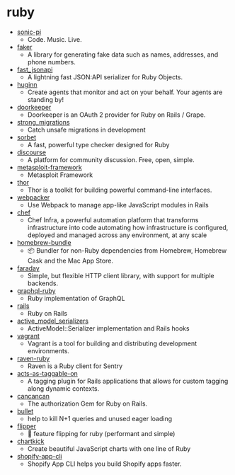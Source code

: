 # ruby
- [sonic-pi](https://github.com/samaaron/sonic-pi)
  - Code. Music. Live.
- [faker](https://github.com/faker-ruby/faker)
  - A library for generating fake data such as names, addresses, and phone numbers.
- [fast_jsonapi](https://github.com/Netflix/fast_jsonapi)
  - A lightning fast JSON:API serializer for Ruby Objects.
- [huginn](https://github.com/huginn/huginn)
  - Create agents that monitor and act on your behalf. Your agents are standing by!
- [doorkeeper](https://github.com/doorkeeper-gem/doorkeeper)
  - Doorkeeper is an OAuth 2 provider for Ruby on Rails / Grape.
- [strong_migrations](https://github.com/ankane/strong_migrations)
  - Catch unsafe migrations in development
- [sorbet](https://github.com/sorbet/sorbet)
  - A fast, powerful type checker designed for Ruby
- [discourse](https://github.com/discourse/discourse)
  - A platform for community discussion. Free, open, simple.
- [metasploit-framework](https://github.com/rapid7/metasploit-framework)
  - Metasploit Framework
- [thor](https://github.com/erikhuda/thor)
  - Thor is a toolkit for building powerful command-line interfaces.
- [webpacker](https://github.com/rails/webpacker)
  - Use Webpack to manage app-like JavaScript modules in Rails
- [chef](https://github.com/chef/chef)
  - Chef Infra, a powerful automation platform that transforms infrastructure into code automating how infrastructure is configured, deployed and managed across any environment, at any scale
- [homebrew-bundle](https://github.com/Homebrew/homebrew-bundle)
  - 📦 Bundler for non-Ruby dependencies from Homebrew, Homebrew Cask and the Mac App Store.
- [faraday](https://github.com/lostisland/faraday)
  - Simple, but flexible HTTP client library, with support for multiple backends.
- [graphql-ruby](https://github.com/rmosolgo/graphql-ruby)
  - Ruby implementation of GraphQL
- [rails](https://github.com/rails/rails)
  - Ruby on Rails
- [active_model_serializers](https://github.com/rails-api/active_model_serializers)
  - ActiveModel::Serializer implementation and Rails hooks
- [vagrant](https://github.com/hashicorp/vagrant)
  - Vagrant is a tool for building and distributing development environments.
- [raven-ruby](https://github.com/getsentry/raven-ruby)
  - Raven is a Ruby client for Sentry
- [acts-as-taggable-on](https://github.com/mbleigh/acts-as-taggable-on)
  - A tagging plugin for Rails applications that allows for custom tagging along dynamic contexts.
- [cancancan](https://github.com/CanCanCommunity/cancancan)
  - The authorization Gem for Ruby on Rails.
- [bullet](https://github.com/flyerhzm/bullet)
  - help to kill N+1 queries and unused eager loading
- [flipper](https://github.com/jnunemaker/flipper)
  - 🐬 feature flipping for ruby (performant and simple)
- [chartkick](https://github.com/ankane/chartkick)
  - Create beautiful JavaScript charts with one line of Ruby
- [shopify-app-cli](https://github.com/Shopify/shopify-app-cli)
  - Shopify App CLI helps you build Shopify apps faster.
